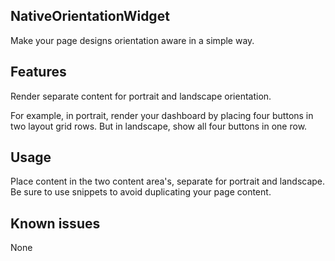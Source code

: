 ## NativeOrientationWidget
Make your page designs orientation aware in a simple way.

## Features
Render separate content for portrait and landscape orientation.

For example, in portrait, render your dashboard by placing four buttons in two layout grid rows. But in landscape, show all four buttons in one row.

## Usage
Place content in the two content area's, separate for portrait and landscape. Be sure to use snippets to avoid duplicating your page content.

## Known issues
None

